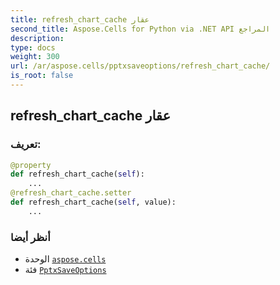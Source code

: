 ```yaml
---
title: refresh_chart_cache عقار
second_title: Aspose.Cells for Python via .NET API المراجع
description:
type: docs
weight: 300
url: /ar/aspose.cells/pptxsaveoptions/refresh_chart_cache/
is_root: false
---
```

##  refresh_chart_cache عقار
###  تعريف:
```python
@property
def refresh_chart_cache(self):
    ...
@refresh_chart_cache.setter
def refresh_chart_cache(self, value):
    ...
```

###  أنظر أيضا
* الوحدة [`aspose.cells`](../../)
* فئة [`PptxSaveOptions`](/cells/python-net/ar/aspose.cells/pptxsaveoptions)
